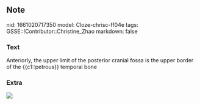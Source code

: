 ## Note
nid: 1661020717350
model: Cloze-chrisc-ff04e
tags: GSSE::!Contributor::Christine_Zhao
markdown: false

### Text
<div>
  <div>
    <div>
      <div>
        Anteriorly, the upper limit of the posterior cranial fossa
        is the upper border of the {{c1::petrous}} temporal bone
      </div>
    </div>
  </div>
</div>

### Extra
<img src="Screen%20Shot%202021-08-01%20at%2010.49.33%20am.png">
